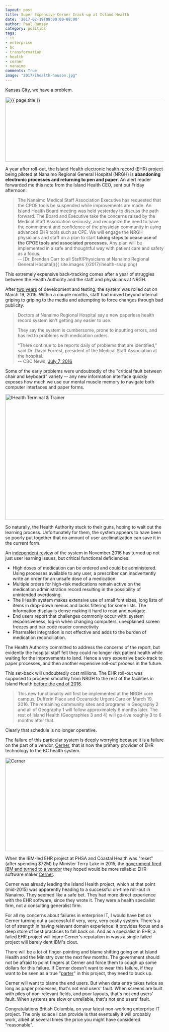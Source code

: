 ```yaml
---
layout: post
title: Super Expensive Cerner Crack-up at Island Health
date: '2017-02-19T08:00:00-08:00'
author: Paul Ramsey
category: politics
tags:
- it
- enterprise
- bc
- transformation
- health
- cerner
- nanaimo
comments: True
image: "2017/ihealth-houson.jpg"
---
```


[Kansas City](https://en.wikipedia.org/wiki/Cerner), we have a problem. 

<img src="{{ site.images }}{{ page.image }}" alt='{{ page.title }}' width="528" height="206" />

A year after roll-out, the Island Health electronic health record (EHR) project being piloted at Nanaimo Regional General Hospital (NRGH) is **abandoning electronic processes and returning to pen and paper**. An alert reader forwarded me this note from the Island Health CEO, sent out Friday afternoon:

> The Nanaimo Medical Staff Association Executive has requested that the CPOE tools be suspended while improvements are made. An Island Health Board meeting was held yesterday to discuss the path forward. The Board and Executive take the concerns raised by the Medical Staff Association seriously, and recognize the need to have the commitment and confidence of the physician community in using advanced EHR tools such as CPE. We will engage the NRGH physicians and staff on a plan to start **taking steps to cease use of the CPOE tools and associated processes.** Any plan will be implemented in a safe and thoughtful way with patient care and safety as a focus.<br/>-- [Dr. Brendan Carr to all Staff/Physicians at Nanaimo Regional General Hospital]({{ site.images }}2017/ihealth-snap.png)

This extremely expensive back-tracking comes after a year of struggles between the Health Authority and the staff and physicians at NRGH.

After [two years](http://ihealth.islandhealth.ca/2014/09/canadian-healthcare-technology-aritcle-island-health/) of development and testing, the system was rolled out on March 19, 2016. Within a couple months, staff had moved beyond internal griping to griping to the media and attempting to force changes through bad publicity.

> Doctors at Nanaimo Regional Hospital say a new paperless health record system isn't getting any easier to use.
> 
> They say the system is cumbersome, prone to inputting errors, and has led to problems with medication orders. 
> 
> "There continue to be reports daily of problems that are identified," said Dr. David Forrest, president of the Medical Staff Association at the hospital.<br/>-- CBC News, [July 7, 2016](http://www.cbc.ca/news/canada/british-columbia/nanaimo-hospital-doctors-paperless-system-1.3668146)

Some of the early problems were undoubtedly of the "critical fault between chair and keyboard" variety -- any new information interface quickly exposes how much we use our mental muscle memory to navigate both computer interfaces and paper forms. 

<img src="{{ site.images }}/2017/ihealth-computer.jpg" alt='IHealth Terminal &amp; Trainer' width="531" height="399" />

So naturally, the Health Authority stuck to their guns, hoping to wait out the learning process. Unfortunately for them, the system appears to have been so poorly put together that no amount of user acclimatization can save it in the current form.

An [independent review](http://ihealth.islandhealth.ca/wp-content/uploads/2016/11/ihealth-review-2017.pdf) of the system in November 2016 has turned up not just user learning issues, but critical functional deficiencies:

* High doses of medication can be ordered and could be administered. Using processes available to any user, a prescriber can inadvertently write an order for an unsafe dose of a medication.
* Multiple orders for high-risk medications remain active on the medication administration record resulting in the possibility of unintended overdosing.
* The IHealth system makes extensive use of small font sizes, long lists of items in drop-down menus and lacks filtering for some lists. The information display is dense making it hard to read and navigate.
* End users report that challenges commonly occur with: system responsiveness, log-in when changing computers, unexplained screen freezes and bar code reader connectivity
* PharmaNet integration is not effective and adds to the burden of medication reconciliation. 

The Health Authority committed to address the concerns of the report, but evidently the hospital staff felt they could no longer risk patient health while waiting for the improvements to land. Hence a very expensive back-track to paper processes, and then another expensive roll-out process in the future.

This set-back will undoubtedly cost millions. The EHR roll-out was supposed to proceed smoothly from NRGH to the rest of the facilities in Island Health [before the end of 2016](https://web.archive.org/web/20160316002551/http://ihealth.islandhealth.ca/about/). 

> This new functionality will first be implemented at the NRGH core campus, Dufferin Place and Oceanside Urgent Care on March 19, 2016. The remaining community sites and programs in Geography 2 and all of Geography 1 will follow approximately 6 months later. The rest of Island Health (Geographies 3 and 4) will go-live roughly 3 to 6 months after that.

Clearly that schedule is no longer operative. 

The failure of this particular system is deeply worrying because it is a failure on the part of a vendor, [Cerner](https://en.wikipedia.org/wiki/Cerner), that is now the primary provider of EHR technology to the BC health system. 

<img src="{{ site.images }}/2017/ihealth-cerner.jpg" alt='Cerner' width="528" height="297" />

When the IBM-led EHR project at PHSA and Coastal Health was "reset" (after spending $72M) by Minister Terry Lake in 2015, the [government fired IBM and turned to a vendor](http://vancouversun.com/news/staff-blogs/breaking-news-health-minister-says-he-read-riot-act-to-it-leaders-over-megaproject-problems-ibm-out-cerner-in) they hoped would be more reliable: EHR software maker [Cerner](https://www.cerner.com/).

Cerner was already leading the Island Health project, which at that point (mid-2015) was apparently heading to a successful on-time roll-out in Nanaimo. They seemed like a safe bet. They had more direct experience with the EHR software, since they wrote it. They were a health specialist firm, not a consulting generalist firm.

For all my concerns about failures in enterprise IT, I would have bet on Cerner turning out a successful if very, very, very costly system. There's a lot of strength in having relevant domain experience: it provides focus and a deep store of best practices to fall back on. And as a specialist in EHR, a failed EHR project will injure Cerner's reputation in ways a single failed project will barely dent IBM's clout.

There will be a lot of finger-pointing and blame shifting going on at Island Health and the Ministry over the next few months. The government should not be afraid to point fingers at Cerner and force them to cough up some dollars for this failure. If Cerner doesn't want to wear this failure, if they want to be seen as a true "[parter](https://web.archive.org/web/20160316061148/http://ihealth.islandhealth.ca/about/partnership-with-cerner/)" in this project, they need to buck up.

Cerner will want to blame the end users. But when data entry takes twice as long as paper processes, that's not end users' fault. When screens are built with piles of non-relevant fields, and poor layouts, that's not end users' fault. When systems are slow or unreliable, that's not end users' fault.

Congratulations British Columbia, on your latest non-working enterprise IT project. The only solace I can provide is that eventually it will probably work, albeit at several times the price you might have considered "reasonable". 



